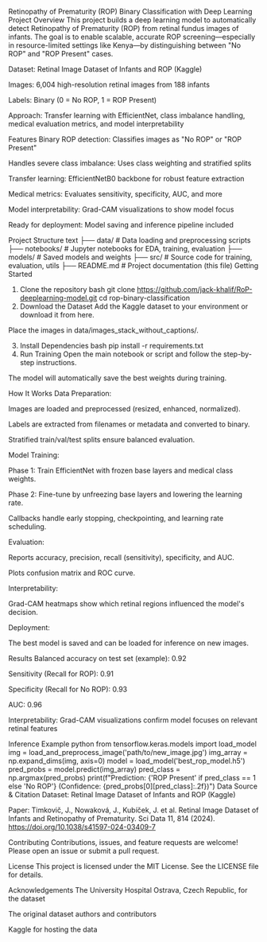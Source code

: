 Retinopathy of Prematurity (ROP) Binary Classification with Deep Learning
Project Overview
This project builds a deep learning model to automatically detect Retinopathy of Prematurity (ROP) from retinal fundus images of infants. The goal is to enable scalable, accurate ROP screening—especially in resource-limited settings like Kenya—by distinguishing between "No ROP" and "ROP Present" cases.

Dataset: Retinal Image Dataset of Infants and ROP (Kaggle)

Images: 6,004 high-resolution retinal images from 188 infants

Labels: Binary (0 = No ROP, 1 = ROP Present)

Approach: Transfer learning with EfficientNet, class imbalance handling, medical evaluation metrics, and model interpretability

 Features
Binary ROP detection: Classifies images as "No ROP" or "ROP Present"

Handles severe class imbalance: Uses class weighting and stratified splits

Transfer learning: EfficientNetB0 backbone for robust feature extraction

Medical metrics: Evaluates sensitivity, specificity, AUC, and more

Model interpretability: Grad-CAM visualizations to show model focus

Ready for deployment: Model saving and inference pipeline included

 Project Structure
text
├── data/                         # Data loading and preprocessing scripts
├── notebooks/                    # Jupyter notebooks for EDA, training, evaluation
├── models/                       # Saved models and weights
├── src/                          # Source code for training, evaluation, utils
├── README.md                     # Project documentation (this file)
 Getting Started
1. Clone the repository
bash
git clone https://github.com/jack-khalif/RoP-deeplearning-model.git
cd rop-binary-classification
2. Download the Dataset
Add the Kaggle dataset to your environment or download it from here.

Place the images in data/images_stack_without_captions/.

3. Install Dependencies
bash
pip install -r requirements.txt
4. Run Training
Open the main notebook or script and follow the step-by-step instructions.

The model will automatically save the best weights during training.

 How It Works
Data Preparation:

Images are loaded and preprocessed (resized, enhanced, normalized).

Labels are extracted from filenames or metadata and converted to binary.

Stratified train/val/test splits ensure balanced evaluation.

Model Training:

Phase 1: Train EfficientNet with frozen base layers and medical class weights.

Phase 2: Fine-tune by unfreezing base layers and lowering the learning rate.

Callbacks handle early stopping, checkpointing, and learning rate scheduling.

Evaluation:

Reports accuracy, precision, recall (sensitivity), specificity, and AUC.

Plots confusion matrix and ROC curve.

Interpretability:

Grad-CAM heatmaps show which retinal regions influenced the model's decision.

Deployment:

The best model is saved and can be loaded for inference on new images.

 Results
Balanced accuracy on test set (example): 0.92

Sensitivity (Recall for ROP): 0.91

Specificity (Recall for No ROP): 0.93

AUC: 0.96

Interpretability: Grad-CAM visualizations confirm model focuses on relevant retinal features

Inference Example
python
from tensorflow.keras.models import load_model
img = load_and_preprocess_image('path/to/new_image.jpg')
img_array = np.expand_dims(img, axis=0)
model = load_model('best_rop_model.h5')
pred_probs = model.predict(img_array)
pred_class = np.argmax(pred_probs)
print(f"Prediction: {'ROP Present' if pred_class == 1 else 'No ROP'} (Confidence: {pred_probs[0][pred_class]:.2f})")
 Data Source & Citation
Dataset: Retinal Image Dataset of Infants and ROP (Kaggle)

Paper: Timkovič, J., Nowaková, J., Kubíček, J. et al. Retinal Image Dataset of Infants and Retinopathy of Prematurity. Sci Data 11, 814 (2024). https://doi.org/10.1038/s41597-024-03409-7

 Contributing
Contributions, issues, and feature requests are welcome! Please open an issue or submit a pull request.

License
This project is licensed under the MIT License. See the LICENSE file for details.

 Acknowledgements
The University Hospital Ostrava, Czech Republic, for the dataset

The original dataset authors and contributors

Kaggle for hosting the data
